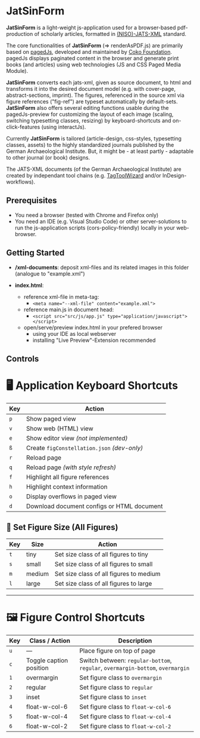 # JatSinForm

**JatSinForm** is a light-weight js-application used for a browser-based pdf-production of scholarly articles, formatted in [(NISO)-JATS-XML](https://jats.nlm.nih.gov/) standard. 

The core functionalities of **JatSinForm** (=> renderAsPDF.js) are primarily based on [pagedJs](https://github.com/pagedjs/pagedjs), developed and maintained by [Coko Foundation](https://coko.foundation/). pagedJs displays paginated content in the browser and generate print books (and articles) using web technologies (JS and CSS Paged Media Module).

**JatSinForm** converts each jats-xml, given as source document, to html and transforms it into the desired document model (e.g. with cover-page, abstract-sections, imprint). The figures, referenced in the source xml via figure references ("fig-ref") are typeset automatically by default-sets. **JatSinForm** also offers several editing functions usable during the pagedJs-preview for customizing the layout of each image (scaling, switching typesetting classes, resizing) by keyboard-shortcuts and on-click-features (using interactJs). 

Currently **JatSinForm** is tailored (article-design, css-styles, typesetting classes, assets) to the highly standardized journals published by the German Archaeological Institute. But, it might be - at least partly - adaptable to other journal (or book) designs.

The JATS-XML documents (of the German Archaeological Institute) are created by independant tool chains (e.g. [TagToolWizard](https://github.com/pBxr/TagTool_WiZArd) and/or InDesign-workflows).

## Prerequisites
- You need a browser (tested with Chrome and Firefox only)
- You need an IDE (e.g. Visual Studio Code) or other server-solutions to run the js-application scripts (cors-policy-friendly) locally in your web-browser.

## Getting Started
- **/xml-documents**: deposit xml-files and its related images in this folder (analogue to "example.xml")

- **index.html**: 
    - reference xml-file in meta-tag: 
        - `<meta name="--xml-file" content="example.xml">`
    - reference main.js in document head: 
        - `<script src="src/js/app.js" type="application/javascript"></script>` 
    - open/serve/preview index.html in your prefered browser 
        - using your IDE as local webserver 
        - installing "Live Preview"-Extension recommended

## Controls

# 🖥️ Application Keyboard Shortcuts

| Key | Action |
|-----|--------|
| `p` | Show paged view |
| `v` | Show web (HTML) view |
| `e` | Show editor view *(not implemented)* |
| `ß` | Create `figConstellation.json` *(dev-only)* |
| `r` | Reload page |
| `q` | Reload page *(with style refresh)* |
| `f` | Highlight all figure references |
| `h` | Highlight context information |
| `o` | Display overflows in paged view |
| `d` | Download document configs or HTML document |

## 📐 Set Figure Size (All Figures)

| Key | Size | Action |
|-----|------|--------|
| `t` | tiny | Set size class of all figures to tiny |
| `s` | small | Set size class of all figures to small |
| `m` | medium | Set size class of all figures to medium |
| `l` | large | Set size class of all figures to large |

---

# 🖼️ Figure Control Shortcuts

| Key | Class / Action | Description |
|-----|----------------|-------------|
| `u` | — | Place figure on top of page |
| `c` | Toggle caption position | Switch between: `regular-bottom`, `regular`, `overmargin-bottom`, `overmargin` |
| `1` | overmargin | Set figure class to `overmargin` |
| `2` | regular | Set figure class to `regular` |
| `3` | inset | Set figure class to `inset` |
| `4` | float-w-col-6 | Set figure class to `float-w-col-6` |
| `5` | float-w-col-4 | Set figure class to `float-w-col-4` |
| `6` | float-w-col-2 | Set figure class to `float-w-col-2` |












